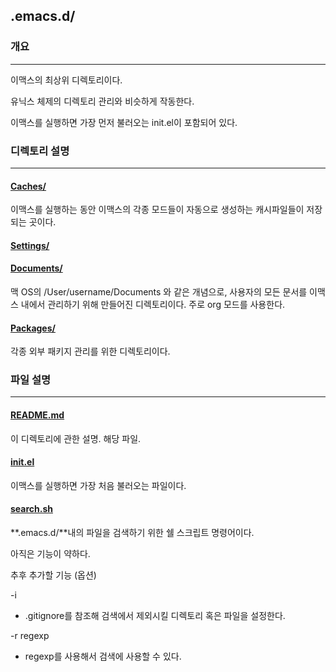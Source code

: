 ## .emacs.d/
### 개요
---
이맥스의 최상위 디렉토리이다.

유닉스 체제의 디렉토리 관리와 비슷하게 작동한다.

이맥스를 실행하면 가장 먼저 불러오는 init.el이 포함되어 있다.

### 디렉토리 설명
---
#### [Caches/]("Caches")
이맥스를 실행하는 동안 이맥스의 각종 모드들이 자동으로 생성하는 캐시파일들이 저장되는 곳이다.

#### [Settings/]("Settings")

#### [Documents/]("Documents")
맥 OS의 /User/username/Documents 와 같은 개념으로, 사용자의 모든 문서를 이맥스 내에서 관리하기 위해 만들어진 디렉토리이다.
주로 org 모드를 사용한다.

#### [Packages/]("Packages")
각종 외부 패키지 관리를 위한 디렉토리이다.

### 파일 설명
---
#### [README.md]("README.md")
이 디렉토리에 관한 설명. 해당 파일.

#### [init.el]("init.el")
이맥스를 실행하면 가장 처음 불러오는 파일이다.

#### [search.sh]("search.sh")
**.emacs.d/**내의 파일을 검색하기 위한 쉘 스크립트 명령어이다.

아직은 기능이 약하다.

추후 추가할 기능 (옵션)

-i
* .gitignore를 참조해 검색에서 제외시킬 디렉토리 혹은 파일을 설정한다.

-r regexp
* regexp를 사용해서 검색에 사용할 수 있다.
